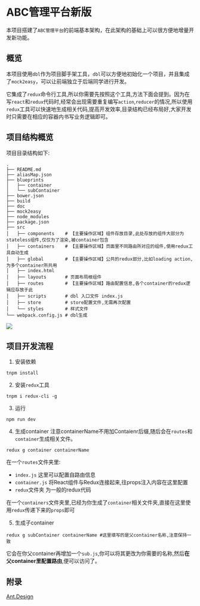# ABC管理平台新版

本项目搭建了`ABC管理平台`的前端基本架构，在此架构的基础上可以很方便地增量开发新功能。

## 概览
本项目使用`dbl`作为项目脚手架工具，`dbl`可以方便地初始化一个项目，并且集成了`mock2easy`，可以让前端独立于后端同学进行开发。

它集成了`redux`命令行工具,所以你需要先按照这个工具,方法下面会提到。因为在写`react`和`redux`代码时,经常会出现需要重复编写`action`,`reducer`的情况,所以使用`redux`工具可以快速地生成相关代码,提高开发效率,目录结构已经布局好,大家开发时只需要在相应的容器内书写业务逻辑即可。

## 项目结构概览
项目目录结构如下:
```
.
├── README.md
├── aliasMap.json
├── blueprints
│   ├── container
│   └── subContainer
├── bower.json
├── build
├── doc
├── mock2easy
├── node_modules
├── package.json
├── src
│   ├── components    # 【主要操作区域】组件存放目录,此处存放的组件大部分为stateless组件,仅仅为了渲染,被container包含
│   ├── containers    # 【主要操作区域】页面里不同路由所对应的组件,使用redux工具自动生成
│   ├── global        # 【主要操作区域】公共的redux部分,比如loading action,为多个container所共用
│   ├── index.html    
│   ├── layouts       # 页面布局根组件
│   ├── routes        # 【主要操作区域】路由配置信息,各个container的redux逻辑应存放于此
│   ├── scripts       # dbl 入口文件 index.js
│   ├── store         # store配置文件,无需再次配置
│   └── styles        # 样式文件
└── webpack.config.js # dbl生成
```
![](https://img.alicdn.com/tps/TB1NwDXLpXXXXXDXVXXXXXXXXXX-3795-3541.jpg)
## 项目开发流程
1. 安装依赖
```
tnpm install 
```
2. 安装`redux`工具
```
tnpm i redux-cli -g
```
3. 运行
```
npm run dev
```
4. 生成container
注意containerName不用加Contaienr后缀,随后会在`routes`和`container`生成相关文件。
```
redux g container containerName
```
在一个`routes`文件夹里:
- `index.js` 这里可以配置自路由信息
- `container.js` 将React组件与Redux连接起来,往props注入内容在这里配置
- `redux`文件夹 为一般的redux代码

在一个`containers`文件夹里,已经为你生成了`container`相关文件夹,直接在这里使用`redux`传递下来的`props`即可

5. 生成子container
```
redux g subContainer containerName #这里填写的是父container名称,注意保持一致
```
它会在你父container再增加一个`sub.js`,你可以将其更改为你需要的名称,然后**在父container里配置路由**,便可以访问了。

## 附录
[Ant.Design](http://ant.design/)
